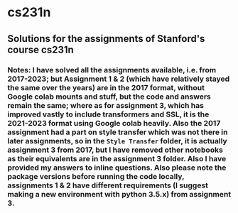 # cs231n
## Solutions for the assignments of Stanford's course cs231n
### Notes: I have solved all the assignments available, i.e. from 2017-2023; but Assignment 1 & 2 (which have relatively stayed the same over the years) are in the 2017 format, without Google colab mounts and stuff, but the code and answers remain the same; where as for assignment 3, which has improved vastly to include transformers and SSL, it is the 2021-2023 format using Google colab heavily. Also the 2017 assignment had a part on style transfer which was not there in later assignments, so in the `Style Transfer` folder, it is actually assignment 3 from 2017, but I have removed other notebooks as their equivalents are in the assignment 3 folder. Also I have provided my answers to inline questions. Also please note the package versions before running the code locally, assignments 1 & 2 have different requirements (I suggest making a new environment with python 3.5.x) from assignment 3.